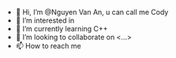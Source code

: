 - 👋 Hi, I’m @Nguyen Van An, u can call me Cody
- 👀 I’m interested in 
- 🌱 I’m currently learning C++
- 💞️ I’m looking to collaborate on <...>
- 📫 How to reach me <in the future>

<!---
NVAcoder/NVAcoder is a ✨ special ✨ repository because its `README.md` (this file) appears on your GitHub profile.
You can click the Preview link to take a look at your changes.
--->
